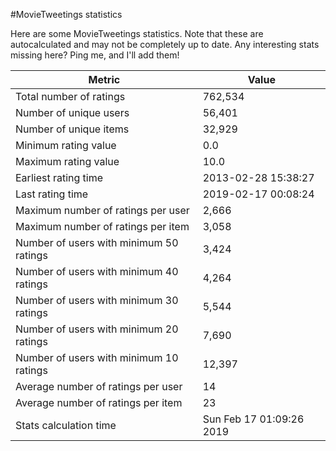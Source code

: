#MovieTweetings statistics

Here are some MovieTweetings statistics. Note that these are autocalculated and may not be completely up to date. Any interesting stats missing here? Ping me, and I'll add them!

Metric | Value
--- | ---
Total number of ratings                 | 762,534
Number of unique users                  | 56,401
Number of unique items                  | 32,929
Minimum rating value                    | 0.0
Maximum rating value                    | 10.0
Earliest rating time                    | 2013-02-28 15:38:27
Last rating time                        | 2019-02-17 00:08:24
Maximum number of ratings per user      | 2,666
Maximum number of ratings per item      | 3,058
Number of users with minimum 50 ratings | 3,424
Number of users with minimum 40 ratings | 4,264
Number of users with minimum 30 ratings | 5,544
Number of users with minimum 20 ratings | 7,690
Number of users with minimum 10 ratings | 12,397
Average number of ratings per user      | 14
Average number of ratings per item      | 23
Stats calculation time                  | Sun Feb 17 01:09:26 2019


